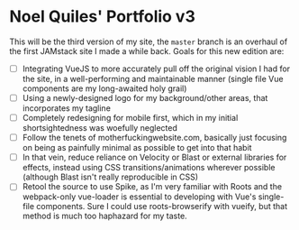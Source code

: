 # Noel Quiles' Portfolio v3

This will be the third version of my site, the `master` branch is an overhaul of the first JAMstack site I made a while back. Goals for this new edition are: 

- [ ] Integrating VueJS to more accurately pull off the original vision I had for the site, in a well-performing and maintainable manner (single file Vue components are my long-awaited holy grail)
- [ ] Using a newly-designed logo for my background/other areas, that incorporates my tagline
- [ ] Completely redesigning for mobile first, which in my initial shortsightedness was woefully neglected
- [ ] Follow the tenets of motherfuckingwebsite.com, basically just focusing on being as painfully minimal as possible to get into that habit
- [ ] In that vein, reduce reliance on Velocity or Blast or external libraries for effects, instead using CSS transitions/animations wherever possible (although Blast isn't really reproducible in CSS)
- [ ] Retool the source to use Spike, as I'm very familiar with Roots and the webpack-only vue-loader is essential to developing with Vue's single-file components. Sure I could use roots-browserify with vueify, but that method is much too haphazard for my taste.
